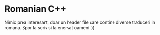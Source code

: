 #   Romanian C++

Nimic prea interesant, doar un header file care contine diverse traduceri in romana.
Spor la scris si la enervat oameni :))
